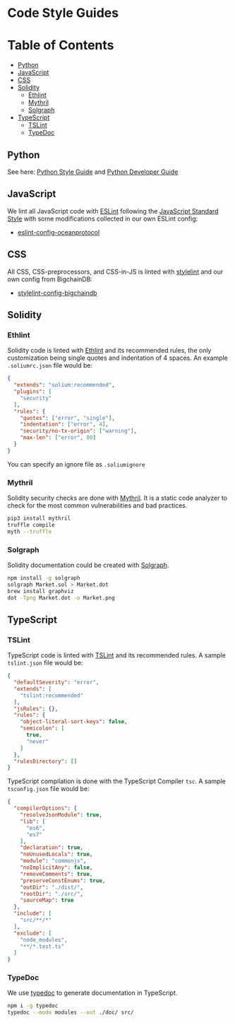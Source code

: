 # Code Style Guides

Table of Contents
=================

  * [Python](#python)
  * [JavaScript](#javascript)
  * [CSS](#css)
  * [Solidity](#solidity)
    * [Ethlint](#ethlint)
    * [Mythril](#mythril)
    * [Solgraph](#solgraph)
  * [TypeScript](#typescript)
    * [TSLint](#tslint)
    * [TypeDoc](#typedoc)  

## Python

See here: [Python Style Guide](python-style-guide.md) and [Python Developer Guide](python-developer-guide.md)

## JavaScript

We lint all JavaScript code with [ESLint](https://eslint.org) following the [JavaScript Standard Style](https://standardjs.com) with some modifications collected in our own ESLint config:

* [eslint-config-oceanprotocol](https://github.com/oceanprotocol/eslint-config-oceanprotocol)

## CSS

All CSS, CSS-preprocessors, and CSS-in-JS is linted with [stylelint](https://stylelint.io) and our own config from BigchainDB:

* [stylelint-config-bigchaindb](https://github.com/bigchaindb/stylelint-config-bigchaindb)

## Solidity

### Ethlint

Solidity code is linted with [Ethlint](https://www.ethlint.com/) and its recommended rules, the only customization being single quotes and indentation of 4 spaces. An example `.soliumrc.json` file would be:

```json
{
  "extends": "solium:recommended",
  "plugins": [
    "security"
  ],
  "rules": {
    "quotes": ["error", "single"],
    "indentation": ["error", 4],
    "security/no-tx-origin": ["warning"],
    "max-len": ["error", 80]
  }
}
```

You can specify an ignore file as `.soliumignore`

### Mythril

Solidity security checks are done with [Mythril](https://github.com/ConsenSys/mythril). It is a static code analyzer to check for the most common vulnerabilities and bad practices.

```bash
pip3 install mythril
truffle compile
myth --truffle
```

### Solgraph

Solidity documentation could be created with [Solgraph](https://github.com/raineorshine/solgraph).

```bash
npm install -g solgraph
solgraph Market.sol > Market.dot
brew install graphviz
dot -Tpng Market.dot -o Market.png
```

## TypeScript

### TSLint

TypeScript code is linted with [TSLint](https://palantir.github.io/tslint/) and its recommended rules. A sample `tslint.json` file would be:

```json
{
  "defaultSeverity": "error",
  "extends": [
    "tslint:recommended"
  ],
  "jsRules": {},
  "rules": {
    "object-literal-sort-keys": false,
    "semicolon": [
      true,
      "never"
    ]
  },
  "rulesDirectory": []
}
```

TypeScript compilation is done with the TypeScript Compiler `tsc`. A sample `tsconfig.json` file would be:

```json
{
  "compilerOptions": {
    "resolveJsonModule": true,
    "lib": [
      "es6",
      "es7"
    ],
    "declaration": true,
    "noUnusedLocals": true,
    "module": "commonjs",
    "noImplicitAny": false,
    "removeComments": true,
    "preserveConstEnums": true,
    "outDir": "./dist/",
    "rootDir": "./src/",
    "sourceMap": true
  },
  "include": [
    "src/**/*"
  ],
  "exclude": [
    "node_modules",
    "**/*.test.ts"
  ]
}
```

### TypeDoc

We use [typedoc](https://github.com/TypeStrong/typedoc) to generate documentation in TypeScript.

```bash
npm i -g typedoc
typedoc --mode modules --out ./doc/ src/
```

